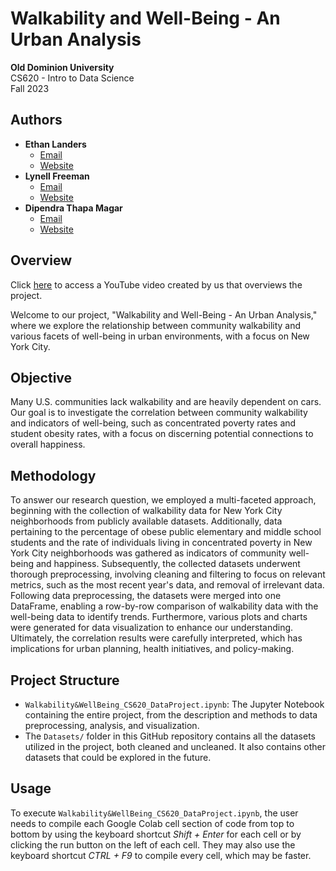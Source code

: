 # **Walkability and Well-Being - An Urban Analysis**

**Old Dominion University**<br>
CS620 - Intro to Data Science<br>
Fall 2023

## Authors
- **Ethan Landers**
  - [Email](mailto:eland007@odu.edu)
  - [Website](https://ethanlanders.github.io)
- **Lynell Freeman**
  - [Email](mailto:lfree005@odu.edu)
  - [Website](https://lynellfreeman.github.io)
- **Dipendra Thapa Magar**
  - [Email](mailto:dthap001@odu.edu)
  - [Website](https://dipendrathapamagar.github.io)

## Overview

Click [here](https://youtu.be/W4uXdOSEJTo?feature=shared) to access a YouTube video created by us that overviews the project.

Welcome to our project, "Walkability and Well-Being - An Urban Analysis," where we explore the relationship between community walkability and various facets of well-being in urban environments, with a focus on New York City.

## Objective

Many U.S. communities lack walkability and are heavily dependent on cars. Our goal is to investigate the correlation between community walkability and indicators of well-being, such as concentrated poverty rates and student obesity rates, with a focus on discerning potential connections to overall happiness.

## Methodology

To answer our research question, we employed a multi-faceted approach, beginning with the collection of walkability data for New York City neighborhoods from publicly available datasets. Additionally, data pertaining to the percentage of obese public elementary and middle school students and the rate of individuals living in concentrated poverty in New York City neighborhoods was gathered as indicators of community well-being and happiness. Subsequently, the collected datasets underwent thorough preprocessing, involving cleaning and filtering to focus on relevant metrics, such as the most recent year's data, and removal of irrelevant data. Following data preprocessing, the datasets were merged into one DataFrame, enabling a row-by-row comparison of walkability data with the well-being data to identify trends. Furthermore, various plots and charts were generated for data visualization to enhance our understanding. Ultimately, the correlation results were carefully interpreted, which has implications for urban planning, health initiatives, and policy-making.

## Project Structure

- `Walkability&WellBeing_CS620_DataProject.ipynb`: The Jupyter Notebook containing the entire project, from the description and methods to data preprocessing, analysis, and visualization.
- The `Datasets/` folder in this GitHub repository contains all the datasets utilized in the project, both cleaned and uncleaned. It also contains other datasets that could be explored in the future.

## Usage

To execute `Walkability&WellBeing_CS620_DataProject.ipynb`, the user needs to compile each Google Colab cell section of code from top to bottom by using the keyboard shortcut _Shift + Enter_ for each cell or by clicking the run button on the left of each cell. They may also use the keyboard shortcut _CTRL + F9_ to compile every cell, which may be faster.
